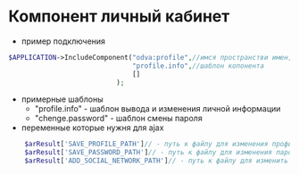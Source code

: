 # Компонент личный кабинет

- пример подключения
```php
$APPLICATION->IncludeComponent("odva:profile",//имся пространстви имен;имя коспонента
                               "profile.info",//шаблон копонента
                               []
                           );
```
- примерные шаблоны
	- "profile.info" - шаблон вывода и изменения личной информации
	- "chenge.password" - шаблон смены пароля
- переменные которые нужня для ajax
```php
	$arResult['SAVE_PROFILE_PATH']// - путь к файлу для изменения профиля
	$arResult['SAVE_PASSWORD_PATH']// - путь к файлу для изменения пароля
	$arResult['ADD_SOCIAL_NETWORK_PATH']// - путь к файлу для изменить соцсети
```